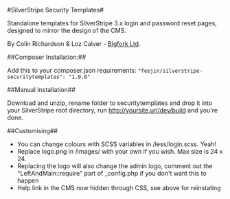 #SilverStripe Security Templates#

Standalone templates for SilverStripe 3.x login and password reset pages, designed to mirror the design of the CMS.

By Colin Richardson & Loz Calver - [Bigfork Ltd](http://www.bigfork.co.uk/).

##Composer Installation:##

Add this to your composer.json requirements: `"feejin/silverstripe-securitytemplates": "1.0.0"`

##Manual Installation##

Download and unzip, rename folder to securitytemplates and drop it into your SilverStripe root directory, run http://yoursite.url/dev/build and you're done.

##Customising##

* You can change colours with SCSS variables in /less/login.scss. Yeah!
* Replace logo.png in /images/ with your own if you wish. Max size is 24 x 24.
* Replacing the logo will also change the admin logo, comment out the "LeftAndMain::require" part of _config.php if you don't want this to happen
* Help link in the CMS now hidden through CSS, see above for reinstating